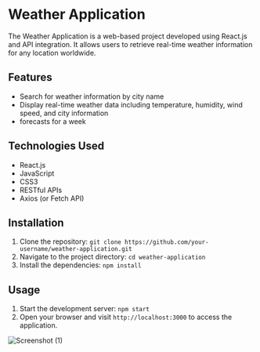 # Weather Application

The Weather Application is a web-based project developed using React.js and API integration. It allows users to retrieve real-time weather information for any location worldwide.

## Features

- Search for weather information by city name 
- Display real-time weather data including temperature, humidity, wind speed, and city information
- forecasts for a week 


## Technologies Used

- React.js
- JavaScript
- CSS3
- RESTful APIs
- Axios (or Fetch API)

## Installation

1. Clone the repository: `git clone https://github.com/your-username/weather-application.git`
2. Navigate to the project directory: `cd weather-application`
3. Install the dependencies: `npm install`

## Usage
1. Start the development server: `npm start`
2. Open your browser and visit `http://localhost:3000` to access the application.


![Screenshot (1)](https://github.com/yashabelkin/weather_web/assets/100130494/42d037d4-709c-4608-af4c-a6cb068c78d4)





